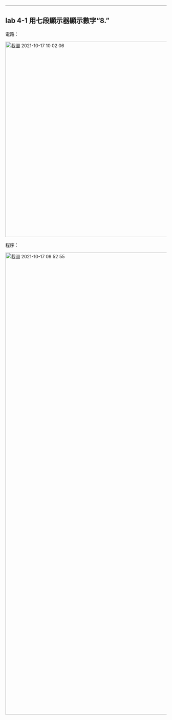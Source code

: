 -----
lab 4-1 用七段顯示器顯示數字“8.”
-----
電路：

<img width="609" alt="截圖 2021-10-17 10 02 06" src="https://user-images.githubusercontent.com/89327074/137607543-b6564c4f-f661-40c8-befe-8e50c1349d04.png">

程序：

<img width="1440" alt="截圖 2021-10-17 09 52 55" src="https://user-images.githubusercontent.com/89327074/137607573-8bac20e6-7e5a-4da4-b419-dfde0269639c.png">
